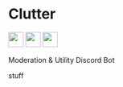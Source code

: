 # Clutter
[<img src="https://www.codefactor.io/repository/github/clutter-development/clutter/badge" height=30>](https://www.codefactor.io/repository/github/clutter-development/clutter)
<img src="https://forthebadge.com/images/badges/works-on-my-machine.svg" height=30> 
<img src="https://forthebadge.com/images/badges/0-percent-optimized.svg" height=30>

Moderation &amp; Utility Discord Bot

stuff
